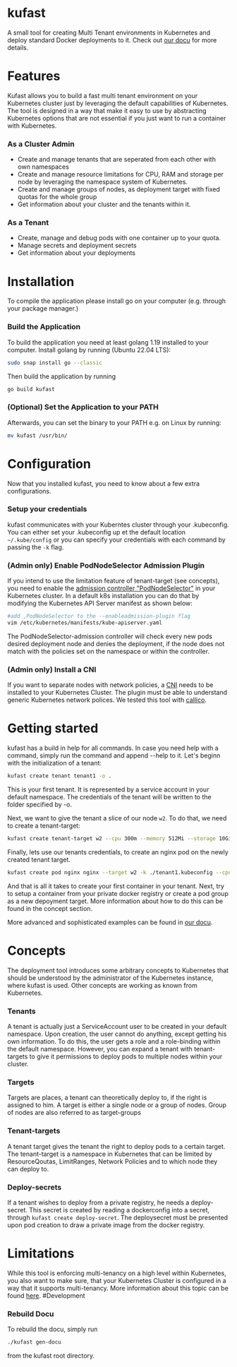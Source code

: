 # kufast
A small tool for creating Multi Tenant environments in Kubernetes and deploy standard Docker deployments to it.
Check out [our docu](https://github.com/Stefuniverse/kufast/wiki) for more details.
# Features
Kufast allows you to build a fast multi tenant environment on your Kubernetes cluster just by 
leveraging the default capabilities of Kubernetes. The tool is designed in a way that make it
easy to use by abstracting Kubernetes options that are not essential if you just want to run a
container with Kubernetes.
### As a Cluster Admin
- Create and manage tenants that are seperated from each other with own namespaces
- Create and manage resource limitations for CPU, RAM and storage per node by leveraging the namespace system
of Kubernetes.
- Create and manage groups of nodes, as deployment target with fixed quotas for the whole group
- Get information about your cluster and the tenants within it.
### As a Tenant
- Create, manage and debug pods with one container up to your quota.
- Manage secrets and deployment secrets
- Get information about your deployments

# Installation
To compile the application please install go on your computer (e.g. through your package manager.)

### Build the Application
To build the application you need at least golang 1.19 installed to your computer.
Install golang by running (Ubuntu 22.04 LTS):
```bash
sudo snap install go --classic
```
Then build the application by running
```bash
go build kufast
```
### (Optional) Set the Application to your PATH
Afterwards, you can set the binary to your PATH e.g. on Linux by running:
```bash
mv kufast /usr/bin/
```

# Configuration
Now that you installed kufast, you need to know about a few extra configurations.
### Setup your credentials
kufast communicates with your Kuberntes cluster through your .kubeconfig. You can either set 
your .kubeconfig up et the default location `~/.kube/config` or you can
specify your credentials with each command by passing the `-k` flag.

### (Admin only) Enable PodNodeSelector Admission Plugin
If you intend to use the limitation feature of tenant-target (see concepts), you need to enable the 
[admission controller "PodNodeSelector"](https://kubernetes.io/docs/reference/access-authn-authz/admission-controllers/#podnodeselector)
 in your Kubernetes cluster. In a default k8s installation you can do that by modifying the Kubernetes API Server
manifest as shown below:
```bash
#add ,PodNodeSelector to the --enableadmission-plugin flag
vim /etc/kubernetes/manifests/kube-apiserver.yaml
```
The PodNodeSelector-admission controller will check every new pods desired deployment node and
denies the deployment, if the node does not match with the policies set on the namespace or within the
controller.
### (Admin only) Install a CNI
If you want to separate nodes with network policies, a [CNI](https://kubernetes.io/docs/concepts/extend-kubernetes/compute-storage-net/network-plugins/) needs to be installed
to your Kubernetes Cluster. The plugin must be able to understand generic Kubernetes
network polices. We tested this tool with [callico](https://docs.tigera.io/calico/latest/getting-started/kubernetes/).
# Getting started
kufast has a build in help for all commands. In case you need help with a command, simply run the command and append --help
to it. Let's beginn with the initialization of a tenant:
```bash
kufast create tenant tenant1 -o .
```
This is your first tenant. It is represented by a service account in your default namespace.
The credentials of the tenant will be written to the folder specified by -o.

Next, we want to give the tenant a slice of our node `w2`. To do that, we need to create a tenant-target:
```bash
kufast create tenant-target w2 --cpu 300m --memory 512Mi --storage 10Gi --tenant tenant1
```
Finally, lets use our tenants credentials, to create an nginx pod  on the newly created tenant target.
```bash
kufast create pod nginx nginx --target w2 -k ./tenant1.kubeconfig --cpu 200m --memory 256Mi
```
And that is all it takes to create your first container in your tenant. Next, try to setup
a container from your private docker registry or create a pod group as a new depoyment target. More information
about how to do this can be found in the concept section.

More advanced and sophisticated examples can be found in [our docu](https://github.com/Stefuniverse/kufast/wiki).
# Concepts
The deployment tool introduces some arbitrary concepts to Kubernetes that should be understood
by the administrator of the Kubernetes instance, where kufast is used.
Other concepts are working as known from Kubernetes.

### Tenants
A tenant is actually just a ServiceAccount user to be created in your default namespace.
Upon creation, the user cannot do anything, except getting his own information.
To do this, the user gets a role and a role-binding within the default namespace. However, you can expand a tenant with
tenant-targets to give it permissions to deploy pods to multiple nodes within your cluster.
### Targets
Targets are places, a tenant can theoretically deploy to, if the right is assigned to him. A target is either a single node or 
a group of nodes. Group of nodes are also referred to as target-groups
### Tenant-targets
A tenant target gives the tenant the right to deploy pods to a certain target. The tenant-target is a namespace in Kubernetes that can be limited by ResourceQoutas,
LimitRanges, Network Policies and to which node they can deploy to.
### Deploy-secrets
If a tenant wishes to deploy from a private registry, he needs a deploy-secret. This
secret is created by reading a dockerconfig into a secret, through `kufast create deploy-secret`.
The deploysecret must be presented upon pod creation to draw 
a private image from the docker registry.
# Limitations
While this tool is enforcing multi-tenancy on a high level within Kubernetes, you also want to make sure,
that your Kubernetes Cluster is configured in a way that it supports multi-tenancy. More
information about this topic can be found [here](https://github.com/kubernetes-sigs/multi-tenancy).
#Development
### Rebuild Docu
To rebuild the docu, simply run 
```bash
./kufast gen-docu
```
from the kufast root directory.
